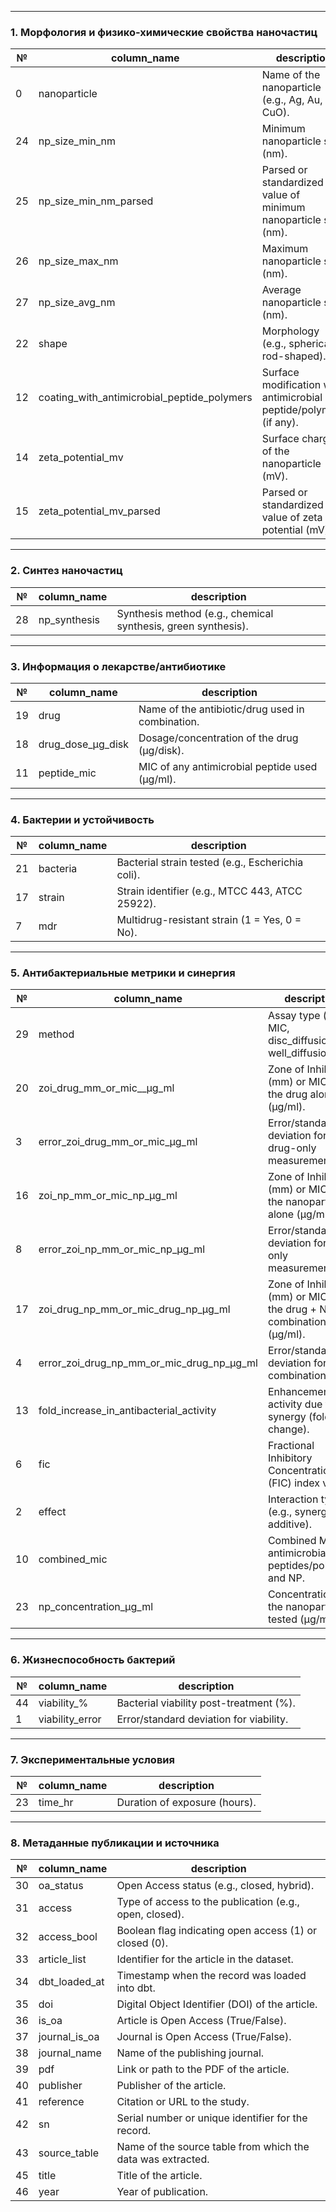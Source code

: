 
---

### 1. **Морфология и физико-химические свойства наночастиц**

| №   | column_name                                 | description                                                        |
| --- | ------------------------------------------- | ------------------------------------------------------------------ |
| 0   | nanoparticle                                | Name of the nanoparticle (e.g., Ag, Au, CuO).                      |
| 24  | np_size_min_nm                              | Minimum nanoparticle size (nm).                                    |
| 25  | np_size_min_nm_parsed                       | Parsed or standardized value of minimum nanoparticle size (nm).    |
| 26  | np_size_max_nm                              | Maximum nanoparticle size (nm).                                    |
| 27  | np_size_avg_nm                              | Average nanoparticle size (nm).                                    |
| 22  | shape                                       | Morphology (e.g., spherical, rod-shaped).                          |
| 12  | coating_with_antimicrobial_peptide_polymers | Surface modification with antimicrobial peptide/polymers (if any). |
| 14  | zeta_potential_mv                           | Surface charge of the nanoparticle (mV).                           |
| 15  | zeta_potential_mv_parsed                    | Parsed or standardized value of zeta potential (mV).               |

---

### 2. **Синтез наночастиц**

| №   | column_name                                      | description                                                                                   |
| --- | ------------------------------------------------ | --------------------------------------------------------------------------------------------- |
| 28  | np_synthesis                                     | Synthesis method (e.g., chemical synthesis, green synthesis).                                 |

---

### 3. **Информация о лекарстве/антибиотике**

| №   | column_name                                      | description                                                                                   |
| --- | ------------------------------------------------ | --------------------------------------------------------------------------------------------- |
| 19  | drug                                             | Name of the antibiotic/drug used in combination.                                              |
| 18  | drug_dose_µg_disk                                | Dosage/concentration of the drug (µg/disk).                                                  |
| 11  | peptide_mic                                      | MIC of any antimicrobial peptide used (µg/ml).                                                |

---

### 4. **Бактерии и устойчивость**

| №   | column_name                                      | description                                                                                   |
| --- | ------------------------------------------------ | --------------------------------------------------------------------------------------------- |
| 21  | bacteria                                         | Bacterial strain tested (e.g., Escherichia coli).                                             |
| 17  | strain                                           | Strain identifier (e.g., MTCC 443, ATCC 25922).                                               |
| 7   | mdr                                              | Multidrug-resistant strain (1 = Yes, 0 = No).                                                 |

---

### 5. **Антибактериальные метрики и синергия**

| №   | column_name                                      | description                                                                                   |
| --- | ------------------------------------------------ | --------------------------------------------------------------------------------------------- |
| 29  | method                                           | Assay type (e.g., MIC, disc_diffusion, well_diffusion).                                       |
| 20  | zoi_drug_mm_or_mic__µg_ml                        | Zone of Inhibition (mm) or MIC for the drug alone (µg/ml).                                    |
| 3   | error_zoi_drug_mm_or_mic_µg_ml                   | Error/standard deviation for drug-only measurement.                                            |
| 16  | zoi_np_mm_or_mic_np_µg_ml                        | Zone of Inhibition (mm) or MIC for the nanoparticle alone (µg/ml).                            |
| 8   | error_zoi_np_mm_or_mic_np_µg_ml                  | Error/standard deviation for NP-only measurement.                                              |
| 17  | zoi_drug_np_mm_or_mic_drug_np_µg_ml              | Zone of Inhibition (mm) or MIC for the drug + NP combination (µg/ml).                         |
| 4   | error_zoi_drug_np_mm_or_mic_drug_np_µg_ml        | Error/standard deviation for the combination.                                                  |
| 13  | fold_increase_in_antibacterial_activity          | Enhancement in activity due to synergy (fold change).                                         |
| 6   | fic                                              | Fractional Inhibitory Concentration (FIC) index value.                                         |
| 2   | effect                                           | Interaction type (e.g., synergistic, additive).                                               |
| 10  | combined_mic                                     | Combined MIC of antimicrobial peptides/polymers and NP.                                       |
| 23  | np_concentration_µg_ml                           | Concentration of the nanoparticle tested (µg/ml).                                             |

---

### 6. **Жизнеспособность бактерий**

| №   | column_name                                      | description                                                                                   |
| --- | ------------------------------------------------ | --------------------------------------------------------------------------------------------- |
| 44  | viability_%                                      | Bacterial viability post-treatment (%).                                                       |
| 1   | viability_error                                  | Error/standard deviation for viability.                                                       |

---

### 7. **Экспериментальные условия**

| №   | column_name                                      | description                                                                                   |
| --- | ------------------------------------------------ | --------------------------------------------------------------------------------------------- |
| 23  | time_hr                                          | Duration of exposure (hours).                                                                 |

---

### 8. **Метаданные публикации и источника**

| №   | column_name                                      | description                                                                                   |
| --- | ------------------------------------------------ | --------------------------------------------------------------------------------------------- |
| 30  | oa_status                                        | Open Access status (e.g., closed, hybrid).                                                    |
| 31  | access                                           | Type of access to the publication (e.g., open, closed).                                       |
| 32  | access_bool                                      | Boolean flag indicating open access (1) or closed (0).                                        |
| 33  | article_list                                     | Identifier for the article in the dataset.                                                    |
| 34  | dbt_loaded_at                                    | Timestamp when the record was loaded into dbt.                                                |
| 35  | doi                                              | Digital Object Identifier (DOI) of the article.                                               |
| 36  | is_oa                                            | Article is Open Access (True/False).                                                          |
| 37  | journal_is_oa                                    | Journal is Open Access (True/False).                                                          |
| 38  | journal_name                                     | Name of the publishing journal.                                                               |
| 39  | pdf                                              | Link or path to the PDF of the article.                                                       |
| 40  | publisher                                        | Publisher of the article.                                                                     |
| 41  | reference                                        | Citation or URL to the study.                                                                 |
| 42  | sn                                               | Serial number or unique identifier for the record.                                            |
| 43  | source_table                                     | Name of the source table from which the data was extracted.                                   |
| 45  | title                                            | Title of the article.                                                                         |
| 46  | year                                             | Year of publication.                                                                          |

